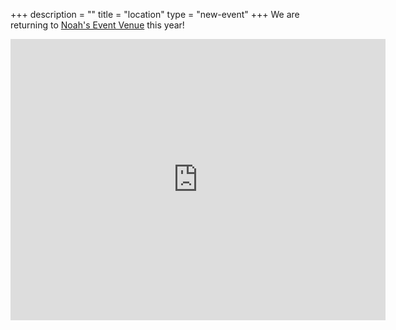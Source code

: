 +++
description = ""
title = "location"
type = "new-event"
+++
We are returning to [Noah's Event Venue](http://www.noahseventvenue.com) this year!

<iframe src="https://www.google.com/maps/embed?pb=!1m18!1m12!1m3!1d3031.490786387217!2d-111.9032822841022!3d40.55283795527323!2m3!1f0!2f0!3f0!3m2!1i1024!2i768!4f13.1!3m3!1m2!1s0x875287b3d9935241%3A0x7ab0c65e1c163ed8!2sNOAH&#39;S+Event+Venue!5e0!3m2!1sen!2sus!4v1480378578352" width="600" height="450" frameborder="0" style="border:0" allowfullscreen></iframe>
<!-- {{< event_map >}} -->